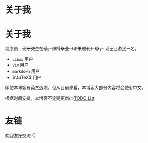 # 关于我


<!--more-->

# 关于我

程序员，~~现研究生在读，即将毕业（如果顺利）:joy:，~~ 现无业游民一名。

- `Linux` 用户
- `Vim` 用户
- `markdown` 用户
- $\LaTeX$ 用户

即使本博客有英文选项，但从目前来看，本博客大部分内容将会使用中文。

根据时间安排，本博客不定期更新:point_right:[TODO List](../test/todo/)

# 友链

欢迎友好交流 :point_down:

